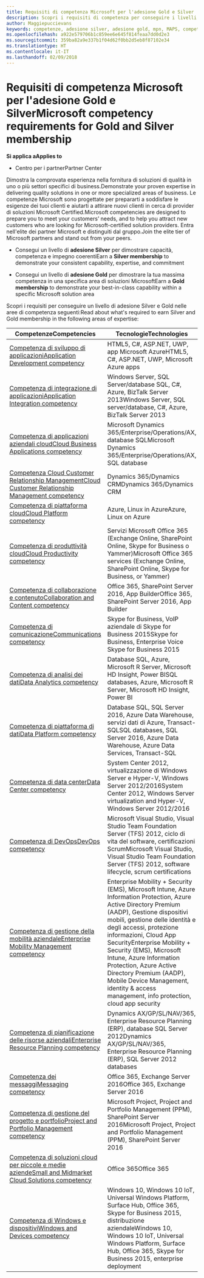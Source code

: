 ```yaml
---
title: Requisiti di competenza Microsoft per l'adesione Gold e Silver | Centro per i partner
description: Scopri i requisiti di competenza per conseguire i livelli di adesione Gold e Silver.
author: Maggiepuccievans
keywords: competenze, adesione silver, adesione gold, mpn, MAPS, competenza, Microsoft Partner Network, adesione alla rete
ms.openlocfilehash: a922e579706b1c859ee6e645f814feaa7dd0d2e3
ms.sourcegitcommit: 359ba82a9e337b1f04d62f0bb2d5eb8f87102e34
ms.translationtype: HT
ms.contentlocale: it-IT
ms.lasthandoff: 02/09/2018
---
```

# <a name="microsoft-competency-requirements-for-gold-and-silver-membership"></a><span data-ttu-id="37a4f-104">Requisiti di competenza Microsoft per l'adesione Gold e Silver</span><span class="sxs-lookup"><span data-stu-id="37a4f-104">Microsoft competency requirements for Gold and Silver membership</span></span>

**<span data-ttu-id="37a4f-105">Si applica a</span><span class="sxs-lookup"><span data-stu-id="37a4f-105">Applies to</span></span>**

-  <span data-ttu-id="37a4f-106">Centro per i partner</span><span class="sxs-lookup"><span data-stu-id="37a4f-106">Partner Center</span></span>

<span data-ttu-id="37a4f-107">Dimostra la comprovata esperienza nella fornitura di soluzioni di qualità in uno o più settori specifici di business.</span><span class="sxs-lookup"><span data-stu-id="37a4f-107">Demonstrate your proven expertise in delivering quality solutions in one or more specialized areas of business.</span></span> <span data-ttu-id="37a4f-108">Le competenze Microsoft sono progettate per prepararti a soddisfare le esigenze dei tuoi clienti e aiutarti a attirare nuovi clienti in cerca di provider di soluzioni Microsoft Certified.</span><span class="sxs-lookup"><span data-stu-id="37a4f-108">Microsoft competencies are designed to prepare you to meet your customers’ needs, and to help you attract new customers who are looking for Microsoft-certified solution providers.</span></span> <span data-ttu-id="37a4f-109">Entra nell'elite dei partner Microsoft e distinguiti dal gruppo.</span><span class="sxs-lookup"><span data-stu-id="37a4f-109">Join the elite tier of Microsoft partners and stand out from your peers.</span></span>

- <span data-ttu-id="37a4f-110">Consegui un livello di **adesione Silver** per dimostrare capacità, competenza e impegno coerenti</span><span class="sxs-lookup"><span data-stu-id="37a4f-110">Earn a **Silver membership** to demonstrate your consistent capability, expertise, and commitment</span></span>

- <span data-ttu-id="37a4f-111">Consegui un livello di **adesione Gold** per dimostrare la tua massima competenza in una specifica area di soluzioni Microsoft</span><span class="sxs-lookup"><span data-stu-id="37a4f-111">Earn a **Gold membership** to demonstrate your best-in-class capability within a specific Microsoft solution area</span></span>

<span data-ttu-id="37a4f-112">Scopri i requisiti per conseguire un livello di adesione Silver e Gold nelle aree di competenza seguenti:</span><span class="sxs-lookup"><span data-stu-id="37a4f-112">Read about what's required to earn Silver and Gold membership in the following areas of expertise:</span></span>


| <span data-ttu-id="37a4f-113">Competenze</span><span class="sxs-lookup"><span data-stu-id="37a4f-113">Competencies</span></span>  | <span data-ttu-id="37a4f-114">Tecnologie</span><span class="sxs-lookup"><span data-stu-id="37a4f-114">Technologies</span></span> |
|   ------------------   |   -------   |
| [<span data-ttu-id="37a4f-115">Competenza di sviluppo di applicazioni</span><span class="sxs-lookup"><span data-stu-id="37a4f-115">Application Development competency</span></span>](https://partner.microsoft.com/membership/application-development-competency) | <span data-ttu-id="37a4f-116">HTML5, C#, ASP.NET, UWP, app Microsoft Azure</span><span class="sxs-lookup"><span data-stu-id="37a4f-116">HTML5, C#, ASP.NET, UWP, Microsoft Azure apps</span></span> |
| [<span data-ttu-id="37a4f-117">Competenza di integrazione di applicazioni</span><span class="sxs-lookup"><span data-stu-id="37a4f-117">Application Integration competency</span></span>](https://partner.microsoft.com/membership/application-integration-competency) | <span data-ttu-id="37a4f-118">Windows Server, SQL Server/database SQL, C#, Azure, BizTalk Server 2013</span><span class="sxs-lookup"><span data-stu-id="37a4f-118">Windows Server, SQL server/database, C#, Azure, BizTalk Server 2013</span></span>|
| [<span data-ttu-id="37a4f-119">Competenza di applicazioni aziendali cloud</span><span class="sxs-lookup"><span data-stu-id="37a4f-119">Cloud Business Applications competency</span></span>](https://partner.microsoft.com/membership/cloud-business-applications-competency)| <span data-ttu-id="37a4f-120">Microsoft Dynamics 365/Enterprise/Operations/AX, database SQL</span><span class="sxs-lookup"><span data-stu-id="37a4f-120">Microsoft Dynamics 365/Enterprise/Operations/AX, SQL database</span></span> |
| [<span data-ttu-id="37a4f-121">Competenza Cloud Customer Relationship Management</span><span class="sxs-lookup"><span data-stu-id="37a4f-121">Cloud Customer Relationship Management competency</span></span>](https://partner.microsoft.com/membership/cloud-customer-relationship-management-competency)| <span data-ttu-id="37a4f-122">Dynamics 365/Dynamics CRM</span><span class="sxs-lookup"><span data-stu-id="37a4f-122">Dynamics 365/Dynamics CRM</span></span> |
| [<span data-ttu-id="37a4f-123">Competenza di piattaforma cloud</span><span class="sxs-lookup"><span data-stu-id="37a4f-123">Cloud Platform competency</span></span>](https://partner.microsoft.com/membership/cloud-platform-competency)| <span data-ttu-id="37a4f-124">Azure, Linux in Azure</span><span class="sxs-lookup"><span data-stu-id="37a4f-124">Azure, Linux on Azure</span></span> |
| [<span data-ttu-id="37a4f-125">Competenza di produttività cloud</span><span class="sxs-lookup"><span data-stu-id="37a4f-125">Cloud Productivity competency</span></span>](https://partner.microsoft.com/membership/cloud-productivity-competency)| <span data-ttu-id="37a4f-126">Servizi Microsoft Office 365 (Exchange Online, SharePoint Online, Skype for Business o Yammer)</span><span class="sxs-lookup"><span data-stu-id="37a4f-126">Microsoft Office 365 services (Exchange Online, SharePoint Online, Skype for Business, or Yammer)</span></span>|
| [<span data-ttu-id="37a4f-127">Competenza di collaborazione e contenuto</span><span class="sxs-lookup"><span data-stu-id="37a4f-127">Collaboration and Content competency</span></span>](https://partner.microsoft.com/membership/collaboration-and-content-competency)| <span data-ttu-id="37a4f-128">Office 365, SharePoint Server 2016, App Builder</span><span class="sxs-lookup"><span data-stu-id="37a4f-128">Office 365, SharePoint Server 2016, App Builder</span></span> |
| [<span data-ttu-id="37a4f-129">Competenza di comunicazione</span><span class="sxs-lookup"><span data-stu-id="37a4f-129">Communications competency</span></span>](https://partner.microsoft.com/membership/communications-competency)| <span data-ttu-id="37a4f-130">Skype for Business, VoIP aziendale di Skype for Business 2015</span><span class="sxs-lookup"><span data-stu-id="37a4f-130">Skype for Business, Enterprise Voice Skype for Business 2015</span></span> |
| [<span data-ttu-id="37a4f-131">Competenza di analisi dei dati</span><span class="sxs-lookup"><span data-stu-id="37a4f-131">Data Analytics competency</span></span>](https://partner.microsoft.com/membership/data-analytics-competency)| <span data-ttu-id="37a4f-132">Database SQL, Azure, Microsoft R Server, Microsoft HD Insight, Power BI</span><span class="sxs-lookup"><span data-stu-id="37a4f-132">SQL databases, Azure, Microsoft R Server, Microsoft HD Insight, Power BI</span></span> |
| [<span data-ttu-id="37a4f-133">Competenza di piattaforma di dati</span><span class="sxs-lookup"><span data-stu-id="37a4f-133">Data Platform competency</span></span>](https://partner.microsoft.com/membership/data-platform-competency)| <span data-ttu-id="37a4f-134">Database SQL, SQL Server 2016, Azure Data Warehouse, servizi dati di Azure, Transact-SQL</span><span class="sxs-lookup"><span data-stu-id="37a4f-134">SQL databases, SQL Server 2016, Azure Data Warehouse, Azure Data Services, Transact-SQL</span></span> |
| [<span data-ttu-id="37a4f-135">Competenza di data center</span><span class="sxs-lookup"><span data-stu-id="37a4f-135">Data Center competency</span></span>](https://partner.microsoft.com/membership/datacenter-competency)| <span data-ttu-id="37a4f-136">System Center 2012, virtualizzazione di Windows Server e Hyper-V, Windows Server 2012/2016</span><span class="sxs-lookup"><span data-stu-id="37a4f-136">System Center 2012, Windows Server virtualization and Hyper-V, Windows Server 2012/2016</span></span> |
| [<span data-ttu-id="37a4f-137">Competenza di DevOps</span><span class="sxs-lookup"><span data-stu-id="37a4f-137">DevOps competency</span></span>](https://partner.microsoft.com/membership/devops-competency)| <span data-ttu-id="37a4f-138">Microsoft Visual Studio, Visual Studio Team Foundation Server (TFS) 2012, ciclo di vita del software, certificazioni Scrum</span><span class="sxs-lookup"><span data-stu-id="37a4f-138">Microsoft Visual Studio, Visual Studio Team Foundation Server (TFS) 2012, software lifecycle, scrum certifications</span></span> |
| [<span data-ttu-id="37a4f-139">Competenza di gestione della mobilità aziendale</span><span class="sxs-lookup"><span data-stu-id="37a4f-139">Enterprise Mobility Management competency</span></span>](https://partner.microsoft.com/membership/enterprise-mobility-management-competency)| <span data-ttu-id="37a4f-140">Enterprise Mobility + Security (EMS), Microsoft Intune, Azure Information Protection, Azure Active Directory Premium (AADP), Gestione dispositivi mobili, gestione delle identità e degli accessi, protezione informazioni, Cloud App Security</span><span class="sxs-lookup"><span data-stu-id="37a4f-140">Enterprise Mobility + Security (EMS), Microsoft Intune, Azure Information Protection, Azure Active Directory Premium (AADP), Mobile Device Management, identity & access management, info protection, cloud app security</span></span> |
| [<span data-ttu-id="37a4f-141">Competenza di pianificazione delle risorse aziendali</span><span class="sxs-lookup"><span data-stu-id="37a4f-141">Enterprise Resource Planning competency</span></span>](https://partner.microsoft.com/membership/enterprise-resource-planning-competency)| <span data-ttu-id="37a4f-142">Dynamics AX/GP/SL/NAV/365, Enterprise Resource Planning (ERP), database SQL Server 2012</span><span class="sxs-lookup"><span data-stu-id="37a4f-142">Dynamics AX/GP/SL/NAV/365, Enterprise Resource Planning (ERP), SQL Server 2012 databases</span></span>  |
| [<span data-ttu-id="37a4f-143">Competenza dei messaggi</span><span class="sxs-lookup"><span data-stu-id="37a4f-143">Messaging competency</span></span>](https://partner.microsoft.com/membership/messaging-competency)| <span data-ttu-id="37a4f-144">Office 365, Exchange Server 2016</span><span class="sxs-lookup"><span data-stu-id="37a4f-144">Office 365, Exchange Server 2016</span></span> |
| [<span data-ttu-id="37a4f-145">Competenza di gestione del progetto e portfolio</span><span class="sxs-lookup"><span data-stu-id="37a4f-145">Project and Portfolio Management competency</span></span>](https://partner.microsoft.com/membership/project-portfolio-management-competency)| <span data-ttu-id="37a4f-146">Microsoft Project, Project and Portfolio Management (PPM), SharePoint Server 2016</span><span class="sxs-lookup"><span data-stu-id="37a4f-146">Microsoft Project, Project and Portfolio Management (PPM), SharePoint Server 2016</span></span>|
| [<span data-ttu-id="37a4f-147">Competenza di soluzioni cloud per piccole e medie aziende</span><span class="sxs-lookup"><span data-stu-id="37a4f-147">Small and Midmarket Cloud Solutions competency</span></span>](https://partner.microsoft.com/membership/small-midmarket-cloud-solutions-competency)| <span data-ttu-id="37a4f-148">Office 365</span><span class="sxs-lookup"><span data-stu-id="37a4f-148">Office 365</span></span> |
| [<span data-ttu-id="37a4f-149">Competenza di Windows e dispositivi</span><span class="sxs-lookup"><span data-stu-id="37a4f-149">Windows and Devices competency</span></span>](https://partner.microsoft.com/membership/windows-and-devices-competency)| <span data-ttu-id="37a4f-150">Windows 10, Windows 10 IoT, Universal Windows Platform, Surface Hub, Office 365, Skype for Business 2015, distribuzione aziendale</span><span class="sxs-lookup"><span data-stu-id="37a4f-150">Windows 10, Windows 10 IoT, Universal Windows Platform, Surface Hub, Office 365, Skype for Business 2015, enterprise deployment</span></span> |